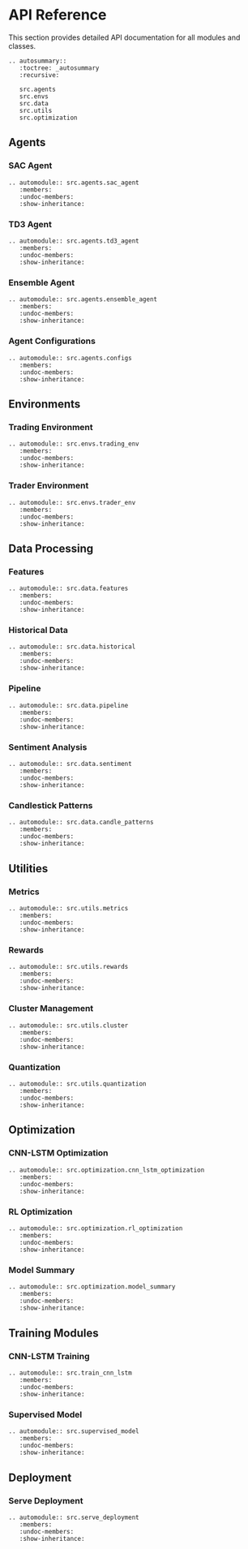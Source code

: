 # API Reference

This section provides detailed API documentation for all modules and classes.

```{eval-rst}
.. autosummary::
   :toctree: _autosummary
   :recursive:

   src.agents
   src.envs
   src.data
   src.utils
   src.optimization
```

## Agents

### SAC Agent

```{eval-rst}
.. automodule:: src.agents.sac_agent
   :members:
   :undoc-members:
   :show-inheritance:
```

### TD3 Agent

```{eval-rst}
.. automodule:: src.agents.td3_agent
   :members:
   :undoc-members:
   :show-inheritance:
```

### Ensemble Agent

```{eval-rst}
.. automodule:: src.agents.ensemble_agent
   :members:
   :undoc-members:
   :show-inheritance:
```

### Agent Configurations

```{eval-rst}
.. automodule:: src.agents.configs
   :members:
   :undoc-members:
   :show-inheritance:
```

## Environments

### Trading Environment

```{eval-rst}
.. automodule:: src.envs.trading_env
   :members:
   :undoc-members:
   :show-inheritance:
```

### Trader Environment

```{eval-rst}
.. automodule:: src.envs.trader_env
   :members:
   :undoc-members:
   :show-inheritance:
```

## Data Processing

### Features

```{eval-rst}
.. automodule:: src.data.features
   :members:
   :undoc-members:
   :show-inheritance:
```

### Historical Data

```{eval-rst}
.. automodule:: src.data.historical
   :members:
   :undoc-members:
   :show-inheritance:
```

### Pipeline

```{eval-rst}
.. automodule:: src.data.pipeline
   :members:
   :undoc-members:
   :show-inheritance:
```

### Sentiment Analysis

```{eval-rst}
.. automodule:: src.data.sentiment
   :members:
   :undoc-members:
   :show-inheritance:
```

### Candlestick Patterns

```{eval-rst}
.. automodule:: src.data.candle_patterns
   :members:
   :undoc-members:
   :show-inheritance:
```

## Utilities

### Metrics

```{eval-rst}
.. automodule:: src.utils.metrics
   :members:
   :undoc-members:
   :show-inheritance:
```

### Rewards

```{eval-rst}
.. automodule:: src.utils.rewards
   :members:
   :undoc-members:
   :show-inheritance:
```

### Cluster Management

```{eval-rst}
.. automodule:: src.utils.cluster
   :members:
   :undoc-members:
   :show-inheritance:
```

### Quantization

```{eval-rst}
.. automodule:: src.utils.quantization
   :members:
   :undoc-members:
   :show-inheritance:
```

## Optimization

### CNN-LSTM Optimization

```{eval-rst}
.. automodule:: src.optimization.cnn_lstm_optimization
   :members:
   :undoc-members:
   :show-inheritance:
```

### RL Optimization

```{eval-rst}
.. automodule:: src.optimization.rl_optimization
   :members:
   :undoc-members:
   :show-inheritance:
```

### Model Summary

```{eval-rst}
.. automodule:: src.optimization.model_summary
   :members:
   :undoc-members:
   :show-inheritance:
```

## Training Modules

### CNN-LSTM Training

```{eval-rst}
.. automodule:: src.train_cnn_lstm
   :members:
   :undoc-members:
   :show-inheritance:
```

### Supervised Model

```{eval-rst}
.. automodule:: src.supervised_model
   :members:
   :undoc-members:
   :show-inheritance:
```

## Deployment

### Serve Deployment

```{eval-rst}
.. automodule:: src.serve_deployment
   :members:
   :undoc-members:
   :show-inheritance:
```

